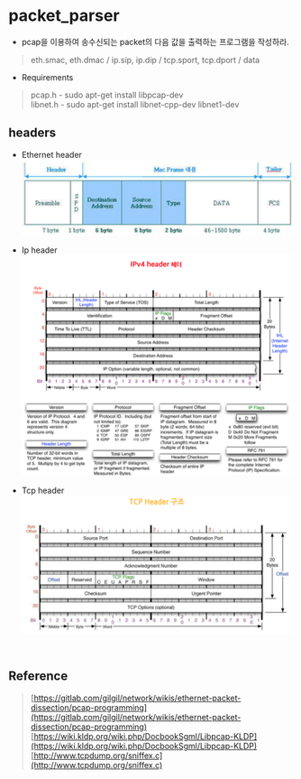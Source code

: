 # packet_parser
* pcap을 이용하여 송수신되는 packet의 다음 값을 출력하는 프로그램을 작성하라.
> eth.smac, eth.dmac / ip.sip, ip.dip / tcp.sport, tcp.dport / data </br>

* Requirements
> pcap.h - sudo apt-get install libpcap-dev</br>
> libnet.h - sudo apt-get install libnet-cpp-dev libnet1-dev</br>


## headers
- Ethernet header
![1](https://github.com/st1tch/packet_parser/blob/master/ether_header.png)

- Ip header
![2](https://github.com/st1tch/packet_parser/blob/master/ip_header.png)

- Tcp header
![3](https://github.com/st1tch/packet_parser/blob/master/tcp_header.png)
</br>

## Reference
> [https://gitlab.com/gilgil/network/wikis/ethernet-packet-dissection/pcap-programming](https://gitlab.com/gilgil/network/wikis/ethernet-packet-dissection/pcap-programming)</br>
> [https://wiki.kldp.org/wiki.php/DocbookSgml/Libpcap-KLDP](https://wiki.kldp.org/wiki.php/DocbookSgml/Libpcap-KLDP)</br>
> [http://www.tcpdump.org/sniffex.c](http://www.tcpdump.org/sniffex.c)</br>

